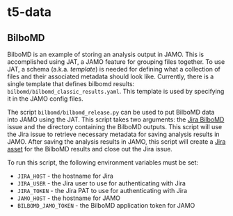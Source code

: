 # t5-data


## BilboMD 

BilboMD is an example of storing an analysis output in JAMO. This is accomplished using JAT, a JAMO
feature for grouping files together. To use JAT, a schema (a.k.a. *template*) is needed for defining what
a collection of files and their associated metadata should look like. Currently, there is a single template
that defines bilbomd results: `bilbomd/bilbomd_classic_results.yaml`. This template is used by specifying it
in the JAMO config files.

The script `bilbomd/bilbomd_release.py` can be used to put BilboMD data into JAMO using the JAT. This script
takes two arguments: the [Jira BilboMD](https://taskforce5.atlassian.net/jira/software/c/projects/BILBOMD/boards/11)
issue and the directory containing the BilboMD outputs. This script will use the Jira issue to retrieve necessary
metadata for saving analysis results in JAMO. After saving the analysis results in JAMO, this script will 
create a [Jira asset](https://taskforce5.atlassian.net/jira/servicedesk/assets/object-schema/3?typeId=34) for the 
BilboMD results and close out the Jira issue.

To run this script, the following environment variables must be set:

- `JIRA_HOST` - the hostname for Jira
- `JIRA_USER` - the Jira user to use for authenticating with Jira
- `JIRA_TOKEN` - the Jira PAT to use for authenticating with Jira
- `JAMO_HOST` - the hostname for JAMO
- `BILBOMD_JAMO_TOKEN` - the BilboMD application token for JAMO
